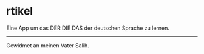 # rtikel

Eine App um das DER DIE DAS der deutschen Sprache zu lernen.

---

Gewidmet an meinen Vater Salih.
